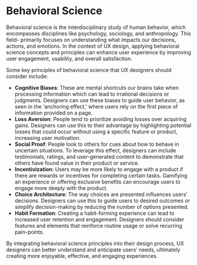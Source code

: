 # Behavioral Science

Behavioral science is the interdisciplinary study of human behavior, which encompasses disciplines like psychology, sociology, and anthropology. This field- primarily focuses on understanding what impacts our decisions, actions, and emotions. In the context of UX design, applying behavioral science concepts and principles can enhance user experience by improving user engagement, usability, and overall satisfaction.

Some key principles of behavioral science that UX designers should consider include:

- **Cognitive Biases**: These are mental shortcuts our brains take when processing information which can lead to irrational decisions or judgments. Designers can use these biases to guide user behavior, as seen in the ‘anchoring effect,’ where users rely on the first piece of information provided on a page.
- **Loss Aversion**: People tend to prioritize avoiding losses over acquiring gains. Designers can use this to their advantage by highlighting potential losses that could occur without using a specific feature or product, increasing user motivation.
- **Social Proof**: People look to others for cues about how to behave in uncertain situations. To leverage this effect, designers can include testimonials, ratings, and user-generated content to demonstrate that others have found value in their product or service.
- **Incentivization**: Users may be more likely to engage with a product if there are rewards or incentives for completing certain tasks. Gamifying an experience or offering exclusive benefits can encourage users to engage more deeply with the product.
- **Choice Architecture**: The way choices are presented influences users’ decisions. Designers can use this to guide users to desired outcomes or simplify decision-making by reducing the number of options presented.
- **Habit Formation**: Creating a habit-forming experience can lead to increased user retention and engagement. Designers should consider features and elements that reinforce routine usage or solve recurring pain-points.

By integrating behavioral science principles into their design process, UX designers can better understand and anticipate users’ needs, ultimately creating more enjoyable, effective, and engaging experiences.
